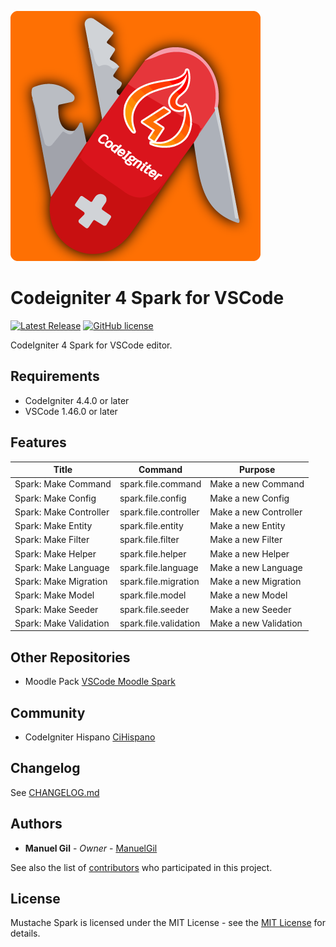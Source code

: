 ![icon](https://raw.githubusercontent.com/ManuelGil/vscode-codeigniter4-spark/main/icon.png)

# Codeigniter 4 Spark for VSCode

[![Latest Release](https://img.shields.io/visual-studio-marketplace/v/imgildev.vscode-codeigniter4-spark?style=flat&label=VS%20Marketplace&logo=visual-studio-code)](https://marketplace.visualstudio.com/items?itemName=imgildev.vscode-codeigniter4-spark)
[![GitHub license](https://img.shields.io/github/license/ManuelGil/vscode-codeigniter4-spark)]()

CodeIgniter 4 Spark for VSCode editor.

## Requirements

- CodeIgniter 4.4.0 or later
- VSCode 1.46.0 or later

## Features

| Title | Command | Purpose |
| --- | --- | --- |
| Spark: Make Command | spark.file.command | Make a new Command |
| Spark: Make Config | spark.file.config | Make a new Config |
| Spark: Make Controller | spark.file.controller | Make a new Controller |
| Spark: Make Entity | spark.file.entity | Make a new Entity |
| Spark: Make Filter | spark.file.filter | Make a new Filter |
| Spark: Make Helper | spark.file.helper | Make a new Helper |
| Spark: Make Language | spark.file.language | Make a new Language |
| Spark: Make Migration | spark.file.migration | Make a new Migration |
| Spark: Make Model | spark.file.model | Make a new Model |
| Spark: Make Seeder | spark.file.seeder | Make a new Seeder |
| Spark: Make Validation | spark.file.validation | Make a new Validation |

## Other Repositories

- Moodle Pack [VSCode Moodle Spark](https://marketplace.visualstudio.com/items?itemName=imgildev.vscode-moodle-spark)

## Community

- CodeIgniter Hispano [CiHispano](https://www.cihispano.org/)

## Changelog

See [CHANGELOG.md](./CHANGELOG.md)

## Authors

- **Manuel Gil** - _Owner_ - [ManuelGil](https://github.com/ManuelGil)

See also the list of [contributors](https://github.com/ManuelGil/vscode-codeigniter4-spark/contributors) who participated in this project.

## License

Mustache Spark is licensed under the MIT License - see the [MIT License](https://opensource.org/licenses/MIT) for details.
